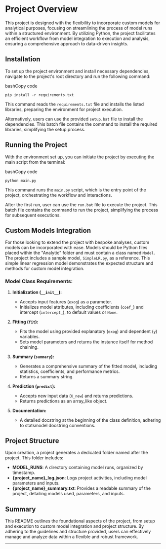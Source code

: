 # Project Overview

This project is designed with the flexibility to incorporate custom models for analytical purposes, focusing on streamlining the process of model runs within a structured environment. By utilizing Python, the project facilitates an efficient workflow from model integration to execution and analysis, ensuring a comprehensive approach to data-driven insights.

## Installation

To set up the project environment and install necessary dependencies, navigate to the project's root directory and run the following command:

bashCopy code

`pip install -r requirements.txt`

This command reads the `requirements.txt` file and installs the listed libraries, preparing the environment for project execution.

Alternatively, users can use the provided `setup.bat` file to install the dependencies. This batch file contains the command to install the required libraries, simplifying the setup process.

## Running the Project

With the environment set up, you can initiate the project by executing the main script from the terminal:

bashCopy code

`python main.py`

This command runs the `main.py` script, which is the entry point of the project, orchestrating the workflow and interactions.

After the first run, user can use the `run.bat` file to execute the project. This batch file contains the command to run the project, simplifying the process for subsequent executions.

## Custom Models Integration

For those looking to extend the project with bespoke analyses, custom models can be incorporated with ease. Models should be Python files placed within the "Analytic" folder and must contain a class named `Model`. The project includes a sample model, `SimpleLR.py`, as a reference. This simple linear regression model demonstrates the expected structure and methods for custom model integration.

### Model Class Requirements:

1.  **Initialization (`__init__`):**

    - Accepts input features (`exog`) as a parameter.
    - Initializes model attributes, including coefficients (`coef_`) and intercept (`intercept_`), to default values or `None`.

2.  **Fitting (`fit`):**

    - Fits the model using provided explanatory (`exog`) and dependent (`y`) variables.
    - Sets model parameters and returns the instance itself for method chaining.

3.  **Summary (`summary`):**

    - Generates a comprehensive summary of the fitted model, including statistics, coefficients, and performance metrics.
    - Returns a summary string.

4.  **Prediction (`predict`):**

    - Accepts new input data (`X_new`) and returns predictions.
    - Returns predictions as an array_like object.

5.  **Documentation:**

    - A detailed docstring at the beginning of the class definition, adhering to statsmodel docstring conventions.

## Project Structure

Upon creation, a project generates a dedicated folder named after the project. This folder includes:

- **MODEL_RUNS**: A directory containing model runs, organized by timestamp.
- **{project_name}\_log.json**: Logs project activities, including model parameters and inputs.
- **{project_name}\_summary.txt**: Provides a readable summary of the project, detailing models used, parameters, and inputs.

## Summary

This README outlines the foundational aspects of the project, from setup and execution to custom model integration and project structure. By adhering to the guidelines and structure provided, users can effectively manage and analyze data within a flexible and robust framework.

---
